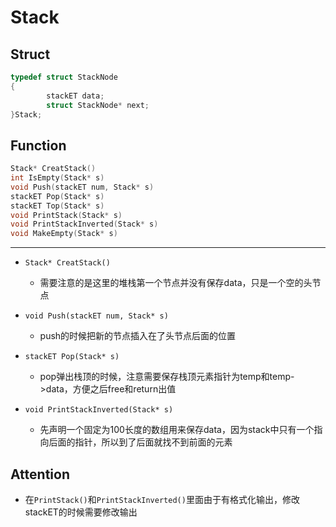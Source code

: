 # Stack

## Struct
```c
typedef struct StackNode
{
        stackET data;
        struct StackNode* next;
}Stack;
```

## Function
```c
Stack* CreatStack()
int IsEmpty(Stack* s)
void Push(stackET num, Stack* s)
stackET Pop(Stack* s)
stackET Top(Stack* s)
void PrintStack(Stack* s)
void PrintStackInverted(Stack* s)
void MakeEmpty(Stack* s)
```
***

- `Stack* CreatStack()`
    + 需要注意的是这里的堆栈第一个节点并没有保存data，只是一个空的头节点  

- `void Push(stackET num, Stack* s)`
    + push的时候把新的节点插入在了头节点后面的位置

- `stackET Pop(Stack* s)`  
    + pop弹出栈顶的时候，注意需要保存栈顶元素指针为temp和temp->data，方便之后free和return出值
 
- `void PrintStackInverted(Stack* s)`  
    * 先声明一个固定为100长度的数组用来保存data，因为stack中只有一个指向后面的指针，所以到了后面就找不到前面的元素

## Attention
-  在`PrintStack()`和`PrintStackInverted()`里面由于有格式化输出，修改stackET的时候需要修改输出